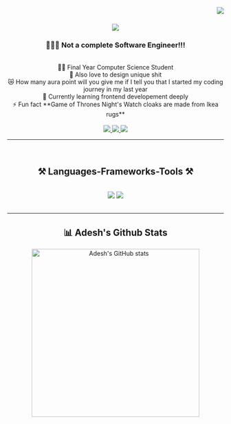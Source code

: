 <img align="right" src="https://visitor-badge.laobi.icu/badge?page_id=adeshingale3.adeshingale3" />
<h1 align="center">
    <img src="https://readme-typing-svg.herokuapp.com/?font=Righteous&size=35&center=true&vCenter=true&width=500&height=70&duration=4000&lines=Hi+There!+👋;+I'm+Adesh!;" />
</h1>

<h3 align="center">👩🏻‍💻 Not a complete Software Engineer!!! <br></h3>
<br/>

<div align="center">
    👨‍🎓 Final Year Computer Science Student<br>
    🎨 Also love to design unique shit <br>
    😿 How many aura point will you give me if I tell you that I started my coding journey in my last year <br>
    💭 Currently learning frontend developement deeply<br>
    ⚡ Fun fact **Game of Thrones Night's Watch cloaks are made from Ikea rugs**
 </div>
<br/>

 <div align="center"> 
  <a href="mailto:adeshingale600@gmail.com">
    <img src="https://img.shields.io/badge/Gmail-333333?style=for-the-badge&logo=gmail&logoColor=red" />
  </a>
  <a href="https://www.linkedin.com/in/adesh-ingale-997226241/" target="_blank">
    <img src="https://img.shields.io/badge/LinkedIn-0077B5?style=for-the-badge&logo=linkedin&logoColor=white" target="_blank" />
  </a>
  <a href="https://github.com/adeshingale3" target="_blank">
     <img src="https://img.shields.io/badge/Portfolio-FF5722?style=for-the-badge&logo=todoist&logoColor=white" target="_blank" /> <!-- sqlite, safari, google-chrome are other good icon options -->
  </a>
</div>
<hr/>
<br/>
<h2 align="center">⚒️ Languages-Frameworks-Tools ⚒️</h2>
<br/>
<div align="center">
    <img src="https://skillicons.dev/icons?i=react,bootstrap,html,css,vscode,github,figma,tailwind,git,photoshop,dart,flutter" />
    <img src="https://skillicons.dev/icons?i=nodejs,python,javascript,java" /><br>
</div>

<br/>
<hr/>

<div align="center">
   <h2> 📊 Adesh's Github Stats</h2>
    <img width=390 src="https://github-readme-stats.vercel.app/api?username=adeshingale3&show_icons=true&theme=radical" alt="Adesh's GitHub stats"/>
</div>
